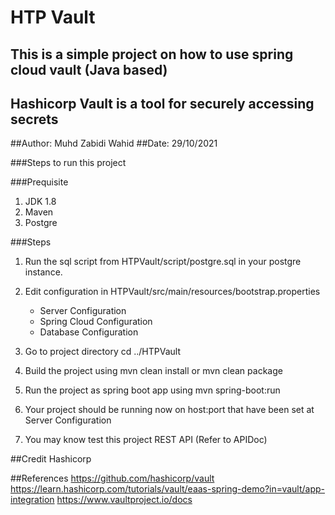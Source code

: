 # HTP Vault

## This is a simple project on how to use spring cloud vault (Java based)
## Hashicorp Vault is a tool for securely accessing secrets

##Author: Muhd Zabidi Wahid
##Date: 29/10/2021

###Steps to run this project

###Prequisite
1. JDK 1.8
2. Maven 
3. Postgre

###Steps

1. Run the sql script from HTPVault/script/postgre.sql in your postgre instance.

2. Edit configuration in HTPVault/src/main/resources/bootstrap.properties
   - Server Configuration
   - Spring Cloud Configuration
   - Database Configuration

3. Go to project directory cd ../HTPVault

4. Build the project using mvn clean install or mvn clean package

5. Run the project as spring boot app using mvn spring-boot:run

6. Your project should be running now on host:port that have been set at Server Configuration   

7. You may know test this project REST API (Refer to APIDoc)

##Credit
Hashicorp

##References
https://github.com/hashicorp/vault
https://learn.hashicorp.com/tutorials/vault/eaas-spring-demo?in=vault/app-integration
https://www.vaultproject.io/docs



